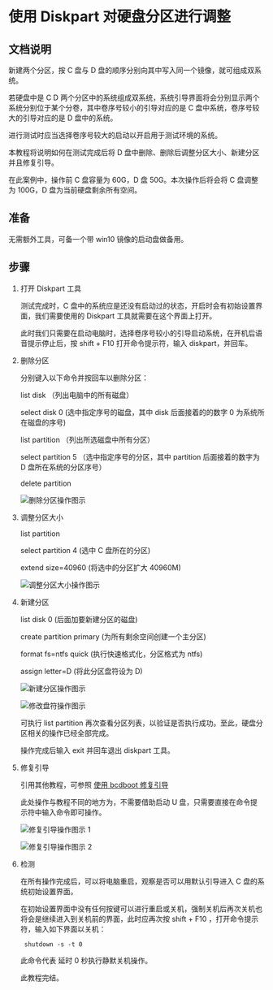 # 使用 Diskpart 对硬盘分区进行调整

## 文档说明

新建两个分区，按 C 盘与 D 盘的顺序分别向其中写入同一个镜像，就可组成双系统。

若硬盘中是 C D 两个分区中的系统组成双系统，系统引导界面将会分别显示两个系统分别位于某个分卷，其中卷序号较小的引导对应的是 C  盘中系统，卷序号较大的引导对应的是 D 盘中的系统。

进行测试时应当选择卷序号较大的启动以开启用于测试环境的系统。

本教程将说明如何在测试完成后将 D 盘中删除、删除后调整分区大小、新建分区并且修复引导。

在此案例中，操作前 C 盘容量为 60G，D 盘 50G。本次操作后将会将 C 盘调整为 100G，D 盘为当前硬盘剩余所有空间。

## 准备
无需额外工具，可备一个带 win10 镜像的启动盘做备用。

## 步骤

1. 打开 Diskpart 工具

    测试完成时，C 盘中的系统应是还没有启动过的状态，开启时会有初始设置界面，我们需要使用的 Diskpart 工具就需要在这个界面上打开。

    此时我们只需要在启动电脑时，选择卷序号较小的引导启动系统，在开机后语音提示停止后，按 shift + F10 打开命令提示符，输入 diskpart，并回车。

2. 删除分区

    分别键入以下命令并按回车以删除分区：

    list disk    （列出电脑中的所有磁盘）

    select disk 0 (选中指定序号的磁盘，其中 disk 后面接着的的数字 0 为系统所在磁盘的序号)

    list partition    （列出所选磁盘中所有分区）

    select partition 5 （选中指定序号的分区，其中 partition 后面接着的数字为 D 盘所在系统的分区序号）

    delete partition

    ![删除分区操作图示](https://github.com/oh1h0ney/Git-Book-Library/blob/master/Windows/modify-disk-partition-with-diskpart/deletePartition.png)

3. 调整分区大小

    list partition 

    select partition  4  (选中 C 盘所在的分区)

    extend size=40960  (将选中的分区扩大 40960M)

    ![调整分区大小操作图示](https://github.com/oh1h0ney/Git-Book-Library/blob/master/Windows/modify-disk-partition-with-diskpart/extendPartition.png)

4. 新建分区

    list disk 0 (后面加要新建分区的磁盘)

    create partition primary (为所有剩余空间创建一个主分区)

    format fs=ntfs quick (执行快速格式化，分区格式为 ntfs)

    assign letter=D    (将此分区盘符设为 D)

    ![新建分区操作图示](https://github.com/oh1h0ney/Git-Book-Library/blob/master/Windows/modify-disk-partition-with-diskpart/createPartition.png)

    ![修改盘符操作图示](https://github.com/oh1h0ney/Git-Book-Library/blob/master/Windows/modify-disk-partition-with-diskpart/assignLetter.png)

    可执行 list partition 再次查看分区列表，以验证是否执行成功。至此，硬盘分区相关的操作已经全部完成。
    
    操作完成后输入 exit 并回车退出 diskpart 工具。

5. 修复引导

    引用其他教程，可参照 [使用 bcdboot 修复引导](https://github.com/oh1h0ney/Git-Book-Library/blob/master/Windows/repair-boot-menu-with-bcdboot.md)

    此处操作与教程不同的地方为，不需要借助启动 U 盘，只需要直接在命令提示符中输入命令即可操作。

    ![修复引导操作图示 1](https://github.com/oh1h0ney/Git-Book-Library/blob/master/Windows/modify-disk-partition-with-diskpart/bcdboot.png)

    ![修复引导操作图示 2](https://github.com/oh1h0ney/Git-Book-Library/blob/master/Windows/modify-disk-partition-with-diskpart/bcdboot1.png)

6. 检测

    在所有操作完成后，可以将电脑重启，观察是否可以用默认引导进入 C 盘的系统初始设置界面。

    在初始设置界面中没有任何按键可以进行重启或关机，强制关机后再次关机也将会是继续进入到关机前的界面，此时应再次按 shift + F10 ，打开命令提示符，输入如下界面以关机：

        shutdown -s -t 0

    此命令代表 延时 0 秒执行静默关机操作。

    此教程完结。